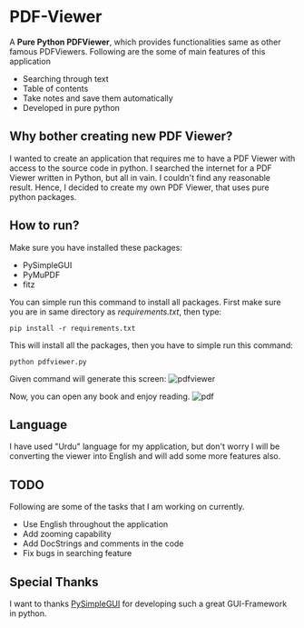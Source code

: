 # PDF-Viewer
A **Pure Python PDFViewer**, which provides functionalities same as other famous PDFViewers. Following are the some of main features of this application

- Searching through text
- Table of contents
- Take notes and save them automatically
- Developed in pure python

## Why bother creating new PDF Viewer?
 I wanted to create an application that requires me to have a PDF Viewer with access to the source code in python. I searched the internet for a PDF Viewer written in Python, but all in vain. I couldn't find any reasonable result.
Hence, I decided to create my own PDF Viewer, that uses pure python packages.

## How to run?
Make sure you have installed these packages:

- PySimpleGUI
- PyMuPDF
- fitz

You can simple run this command to install all packages. First make sure you are in same directory as *requirements.txt*, then type:

`pip install -r requirements.txt`

This will install all the packages, then you have to simple run this command:

`python pdfviewer.py`

Given command will generate this screen:
![pdfviewer](https://user-images.githubusercontent.com/49767636/83327987-6d8eea00-a299-11ea-9e48-38486d1eccbd.png)


Now, you can open any book and enjoy reading.
![pdf](https://user-images.githubusercontent.com/49767636/83328464-a2e90700-a29c-11ea-88ee-7b93689df28a.gif)


## Language
I have used "Urdu" language for my application, but don't worry I will be converting the viewer into English and will add some more features also. 

## TODO
Following are some of the tasks that I am working on currently.

- Use English throughout the application
- Add zooming capability
- Add DocStrings and comments in the code
- Fix bugs in searching feature

## Special Thanks
I want to thanks [PySimpleGUI](https://github.com/PySimpleGUI/PySimpleGUI) for developing such a great GUI-Framework in python.

